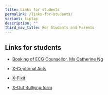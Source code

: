 ```yaml
---
title: Links for students
permalink: /links-for-students/
variant: tiptap
description: ""
third_nav_title: For Students and Parents
---
```

<h2>Links for students</h2>
<ul data-tight="true" class="tight">
<li>
<p><a href="https://go.gov.sg/ecg4xinmin" rel="noopener nofollow" target="_blank">Booking of ECG Counsellor, Ms Catherine Ng</a>
</p>
</li>
<li>
<p><a href="https://go.gov.sg/x-ceptionalacts" rel="noopener nofollow" target="_blank">X-Ceptional Acts</a>
</p>
</li>
<li>
<p><a href="https://form.gov.sg/67bff993af7ee7f40f0a135f" rel="noopener nofollow" target="_blank">X-Fixit</a>
</p>
</li>
<li>
<p><a href="https://go.gov.sg/x-outbullyingform" rel="noopener nofollow" target="_blank">X-Out Bullying form</a>
</p>
</li>
</ul>
<p></p>